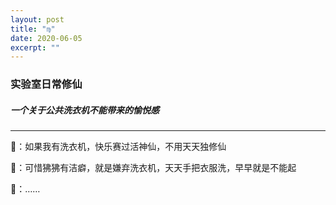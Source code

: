 ```yaml
---
layout: post
title: "♍" 
date: 2020-06-05
excerpt: ""
---
```


### 实验室日常修仙

##### 一个关于公共洗衣机不能带来的愉悦感

---

🐒：如果我有洗衣机，快乐赛过活神仙，不用天天独修仙

🐷：可惜狒狒有洁癖，就是嫌弃洗衣机，天天手把衣服洗，早早就是不能起

🐒：……
